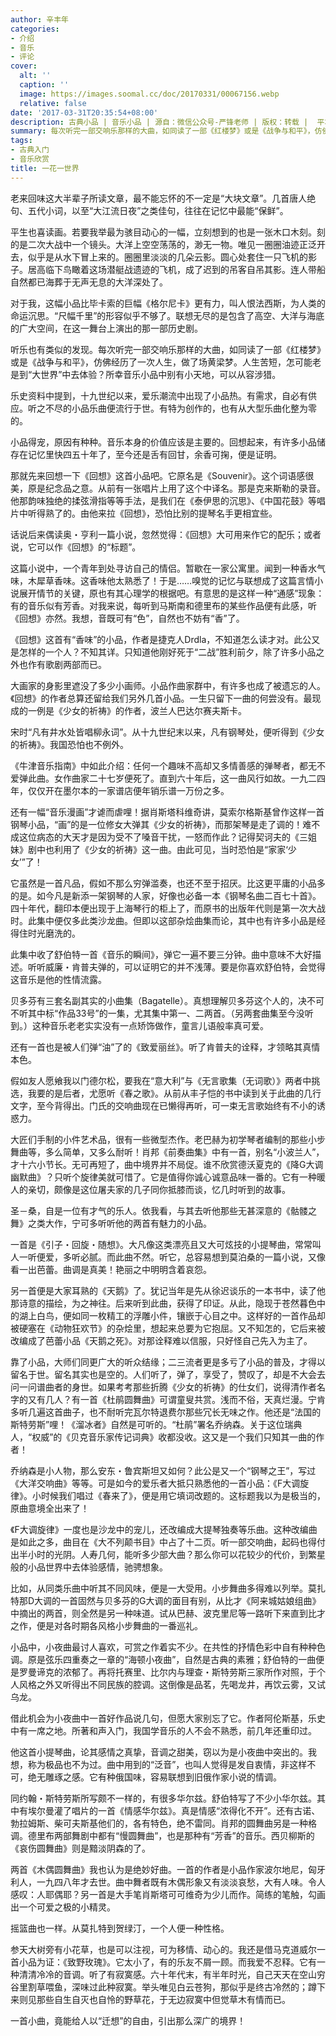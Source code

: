 ```yaml
---
author: 辛丰年
categories:
- 介绍
- 音乐
- 评论
cover:
  alt: ''
  caption: ''
  image: https://images.soomal.cc/doc/20170331/00067156.webp
  relative: false
date: '2017-03-31T20:35:54+08:00'
description: 古典小品 | 音乐小品 | 源自：微信公众号-严锋老师 | 版权：转载 |  平均/总评分：08.86/62
summary: 每次听完一部交响乐那样的大曲，如同读了一部《红楼梦》或是《战争与和平》，仿佛经历了一次人生，做了场黄梁梦。人生苦短，怎可能老是到“大世界”中去体验？所幸音乐小品中别有小天地，可以从容涉猎。
tags:
- 古典入门
- 音乐欣赏
title: 一花一世界
---
```


老来回味这大半辈子所读文章，最不能忘怀的不一定是“大块文章”。几首唐人绝句、五代小词，以至“大江流日夜”之类佳句，往往在记忆中最能“保鲜”。

平生也喜读画。若要我举最为骇目动心的一幅，立刻想到的也是一张木口木刻。刻的是二次大战中一个镜头。大洋上空空荡荡的，渺无一物。唯见一圈圈油迹正泛开去，似乎是从水下冒上来的。圈圈里淡淡的几朵云影。圆心处套住一只飞机的影子。居高临下鸟瞰着这场潜艇战遗迹的飞机，成了迟到的吊客自吊其影。连人带船自然都已海葬于无声无息的大洋深处了。

对于我，这幅小品比毕卡索的巨幅《格尔尼卡》更有力，叫人恨法西斯，为人类的命运沉思。“尺幅千里”的形容似乎不够了。联想无尽的是包含了高空、大洋与海底的广大空间，在这一舞台上演出的那一部历史剧。

听乐也有类似的发现。每次听完一部交响乐那样的大曲，如同读了一部《红楼梦》或是《战争与和平》，仿佛经历了一次人生，做了场黄梁梦。人生苦短，怎可能老是到“大世界”中去体验？所幸音乐小品中别有小天地，可以从容涉猎。

乐史资料中提到，十九世纪以来，爱乐潮流中出现了小品热。有需求，自必有供应。听之不尽的小品乐曲便流行于世。有特为创作的，也有从大型乐曲化整为零的。

小品得宠，原因有种种。音乐本身的价值应该是主要的。回想起来，有许多小品储存在记忆里快四五十年了，至今还是舌有回甘，余香可掬，便是证明。

那就先来回想一下《回想》这首小品吧。它原名是《Souvenir》。这个词语感很美，原是纪念品之意。从前有一张唱片上用了这个中译名。那是克来斯勒的录音。他那韵味独绝的揉弦滑指等等手法，是我们在《泰伊思的沉思》、《中国花鼓》等唱片中听得熟了的。由他来拉《回想》，恐怕比别的提琴名手更相宜些。

话说后来偶读奥・亨利一篇小说，忽然觉得：《回想》大可用来作它的配乐；或者说，它可以作《回想》的“标题”。

这篇小说中，一个青年到处寻访自己的情侣。暂歇在一家公寓里。闻到一种香水气味，木犀草香味。这香味他太熟悉了！于是……嗅觉的记忆与联想成了这篇言情小说展开情节的关键，原也有其心理学的根据吧。有意思的是这样一种“通感”现象：有的音乐似有芳香。对我来说，每听到马斯南和德里布的某些作品便有此感，听《回想》亦然。我想，音既可有“色”，自然也不妨有“香”了。

《回想》这首有“香味”的小品，作者是捷克人Drdla，不知道怎么读才对。此公又是怎样的一个人？不知其详。只知道他刚好死于“二战”胜利前夕，除了许多小品之外也作有歌剧两部而已。



大画家的身影里遮没了多少小画师。小品作曲家群中，有许多也成了被遗忘的人。《回想》的作者总算还留给我们另外几首小品。一生只留下一曲的何尝没有。最现成的一例是《少女的祈祷》的作者，波兰人巴达尔赛夫斯卡。

宋时“凡有井水处皆唱柳永词”。从十九世纪末以来，凡有钢琴处，便听得到《少女的祈祷》。我国恐怕也不例外。

《牛津音乐指南》中如此介绍：任何一个趣味不高却又多情善感的弹琴者，都无不爱弹此曲。女作曲家二十七岁便死了。直到六十年后，这一曲风行如故。一九二四年，仅仅开在墨尔本的一家谱店便年销乐谱一万份之多。

还有一幅“音乐漫画”才谑而虐哩！据肖斯塔科维奇讲，莫索尔格斯基曾作这样一首钢琴小品，“画”的是一位修女大弹其《少女的祈祷》，而那架琴是走了调的！难不成这位病态的大天才是因为受不了嗓音干扰，一怒而作此？记得契诃夫的《三姐妹》剧中也利用了《少女的祈祷》这一曲。由此可见，当时恐怕是“家家‘少女’”了！



它虽然是一首凡品，假如不那么穷弹滥奏，也还不至于招厌。比这更平庸的小品多的是。如今凡是新添一架钢琴的人家，好像也必备一本《钢琴名曲二百七十首》。四十年代，翻印本便出现于上海琴行的柜上了，而原书的出版年代则是第一次大战时。此集中便仅多此类沙龙曲。但即以这部杂烩曲集而论，其中也有许多小品是经得住时光磨洗的。

此集中收了舒伯特一首《音乐的瞬间》，弹它一遍不要三分钟。曲中意味不大好描述。听听威廉・肯普夫弹的，可以证明它的并不浅薄。要是你喜欢舒伯特，会觉得这音乐是他的性情流露。

贝多芬有三套名副其实的小曲集（Bagatelle）。真想理解贝多芬这个人的，决不可不听其中标“作品33号”的一集，尤其集中第一、二两首。（另两套曲集至今没听到。）这种音乐老老实实没有一点矫饰做作，童言儿语般率真可爱。

还有一首也是被人们弹“油”了的《致爱丽丝》。听了肯普夫的诠释，才领略其真情本色。



假如友人愿飨我以门德尔松，要我在“意大利”与《无言歌集（无词歌）》两者中挑选，我要的是后者，尤愿听《春之歌》。从前从丰子恺的书中读到关于此曲的几行文字，至今背得出。门氏的交响曲现在已懒得再听，可一束无言歌始终有不小的诱惑力。



大匠们手制的小件艺术品，很有一些微型杰作。老巴赫为初学琴者编制的那些小步舞曲等，多么简单，又多么耐听！肖邦《前奏曲集》中有一首，别名“小波兰人”，才十六小节长。无可再短了，曲中境界并不局促。谁不欣赏德沃夏克的《降G大调幽默曲》？只听个旋律美就可惜了。它是值得你诚心诚意品味一番的。它有一种暖人的亲切，颇像是这位屠夫家的几子同你抵膝而谈，忆几时听到的故事。

圣－桑，自是一位有才气的乐人。依我看，与其去听他那些无甚深意的《骷髅之舞》之类大作，宁可多听听他的两首有魅力的小品。　

一首是《引子・回旋・随想》。大凡像这类漂亮且又大可炫技的小提琴曲，常常叫人一听便爱，多听必腻。而此曲不然。听它，总容易想到莫泊桑的一篇小说，又像看一出芭蕾。曲调是真美！艳丽之中明明含着哀怨。

另一首便是大家耳熟的《天鹅》了。犹记当年是先从徐迟谈乐的一本书中，读了他那诗意的描绘，为之神往。后来听到此曲，获得了印证。从此，隐现于苍然暮色中的湖上白鸟，便如同一枚精工的浮雕小件，镶嵌于心目之中。这样好的一首作品却被硬塞在《动物狂欢节》的杂烩里，想起来总要为它抱屈。又不知怎的，它后来被改编成了芭蕾小品《天鹅之死》。对那诠释难以信服，只好怪自己先入为主了。



靠了小品，大师们同更广大的听众结缘；二三流者更是多亏了小品的普及，才得以留名于世。留名其实也是空的。人们听了，弹了，享受了，赞叹了，却是不大会去问一问谱曲者的身世。如果考考那些折腾《少女的祈祷》的仕女们，说得清作者名字的又有几人？有一首《杜鹃圆舞曲》可谓童叟共赏。浅而不俗，天真烂漫。宁肯多听几遍这首曲子，也不耐听完瓦尔特退费尔那些冗长无味之作。他还是“法国的斯特劳斯”哩！《溜冰者》自然是可听的。“杜鹃”署名乔纳森。关于这位瑞典人，“权威”的《贝克音乐家传记词典》收都没收。这又是一个我们只知其一曲的作者！

乔纳森是小人物，那么安东・鲁宾斯坦又如何？此公是又一个“钢琴之王”，写过《大洋交响曲》等等。可是如今的爱乐者大抵只熟悉他的一首小品：《F大调旋律》。小时候我们唱过《春来了》，便是用它填词改题的。这标题我以为是极当的，原曲意境全出来了！

《F大调旋律》一度也是沙龙中的宠儿，还改编成大提琴独奏等乐曲。这种改编曲是如此之多，曲目在《大不列颠书目》中占了十二页。听一部交响曲，起码也得付出半小时的光阴。人寿几何，能听多少部大曲？那么你可以花较少的代价，到繁星般的小品世界中去体验感情，驰骋想象。





比如，从同类乐曲中听其不同风味，便是一大受用。小步舞曲多得难以列举。莫扎特那D大调的一首固然与贝多芬的G大调的面目有别，从比才《阿来城姑娘组曲》中摘出的两首，则全然是另一种味道。试从巴赫、波克里尼等一路听下来直到比才之作，便是对各时期各风格小步舞曲的一番巡礼。

小品中，小夜曲最讨人喜欢，可赏之作着实不少。在共性的抒情色彩中自有种种色调。原是弦乐四重奏之一章的“海顿小夜曲”，自然是古典的素雅；舒伯特的一曲便是罗曼谛克的浓郁了。再将托赛里、比尔内与理查・斯特劳斯三家所作对照，于个人风格之外又听得出不同民族的腔调。这倒像是品茗，先喝龙井，再饮云雾，又试乌龙。

借此机会为小夜曲中一首好作品说几句，但愿大家别忘了它。作者阿伦斯基，乐史中有一席之地。所著和声入门，我国学音乐的人不会不熟悉，前几年还重印过。

他这首小提琴曲，论其感情之真挚，音调之甜美，窃以为是小夜曲中突出的。我想，称为极品也不为过。曲中用到的“泛音”，也叫人觉得是发自衷情，非这样不可，绝无雕琢之感。它有种俄国味，容易联想到旧俄作家小说的情调。

同约翰・斯特劳斯所写颇不一样的，有很多华尔兹。舒伯特写了不少小华尔兹。其中有埃尔曼灌了唱片的一首《情感华尔兹》。真是情感“浓得化不开”。还有古诺、勃拉姆斯、柴可夫斯基他们的，各有特色，绝不雷同。肖邦的圆舞曲另是一种格调。德里布两部舞剧中都有“慢圆舞曲”，也是那种有“芳香”的音乐。西贝柳斯的《哀伤圆舞曲》则是黯淡阴森的了。

两首《木偶圆舞曲》我也认为是绝妙好曲。一首的作者是小品作家波尔地尼，匈牙利人，一九四八年才去世。曲中舞者既有木偶形象又有淡淡哀愁，大有人味。令人感叹：人耶偶耶？另一首是大手笔肖斯塔可可维奇为少儿而作。简练的笔触，勾画出一个可爱之极的小精灵。

摇篮曲也一样。从莫扎特到贺绿汀，一个人便一种性格。



参天大树旁有小花草，也是可以注视，可为移情、动心的。我还是借马克道威尔一首小品为证：《致野玫瑰》。它太小了，有的乐友不屑一顾。而我爱不忍释。它有一种清清冷冷的音调。听了有寂寞感。六十年代末，有半年时光，自己天天在空山穷谷里割草喂鱼，深味过此种寂寞。举头唯见白云苍狗，那似乎是终古冷然的；蹲下来则见那些自生自灭也自怜的野草花，于无边寂寞中但觉草木有情而已。



一首小曲，竟能给人以“迁想”的自由，引出那么深广的境界！